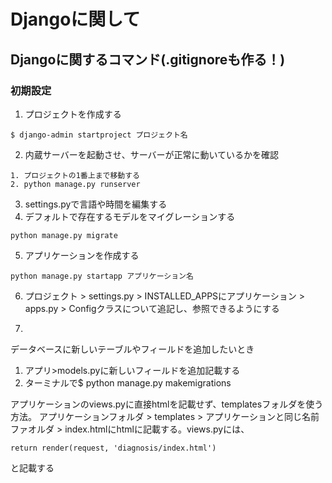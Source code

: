 # Djangoに関して

## Djangoに関するコマンド(.gitignoreも作る！)

### 初期設定
1. プロジェクトを作成する
```
$ django-admin startproject プロジェクト名
```

2. 内蔵サーバーを起動させ、サーバーが正常に動いているかを確認
```
1. プロジェクトの1番上まで移動する
2. python manage.py runserver
```

3. settings.pyで言語や時間を編集する
4. デフォルトで存在するモデルをマイグレーションする
```
python manage.py migrate
```

5. アプリケーションを作成する
```
python manage.py startapp アプリケーション名
```

6. プロジェクト > settings.py > INSTALLED_APPSにアプリケーション > apps.py > Configクラスについて追記し、参照できるようにする


7. 

データベースに新しいテーブルやフィールドを追加したいとき
1. アプリ>models.pyに新しいフィールドを追加記載する
2. ターミナルで$ python manage.py makemigrations


アプリケーションのviews.pyに直接htmlを記載せず、templatesフォルダを使う方法。
アプリケーションフォルダ > templates > アプリケーションと同じ名前ファオルダ > index.htmlにhtmlに記載する。views.pyには、
```
return render(request, 'diagnosis/index.html')
```
と記載する
